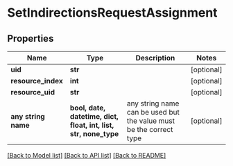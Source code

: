 # SetIndirectionsRequestAssignment


## Properties
Name | Type | Description | Notes
------------ | ------------- | ------------- | -------------
**uid** | **str** |  | [optional] 
**resource_index** | **int** |  | [optional] 
**resource_uid** | **str** |  | [optional] 
**any string name** | **bool, date, datetime, dict, float, int, list, str, none_type** | any string name can be used but the value must be the correct type | [optional]

[[Back to Model list]](../README.md#documentation-for-models) [[Back to API list]](../README.md#documentation-for-api-endpoints) [[Back to README]](../README.md)


